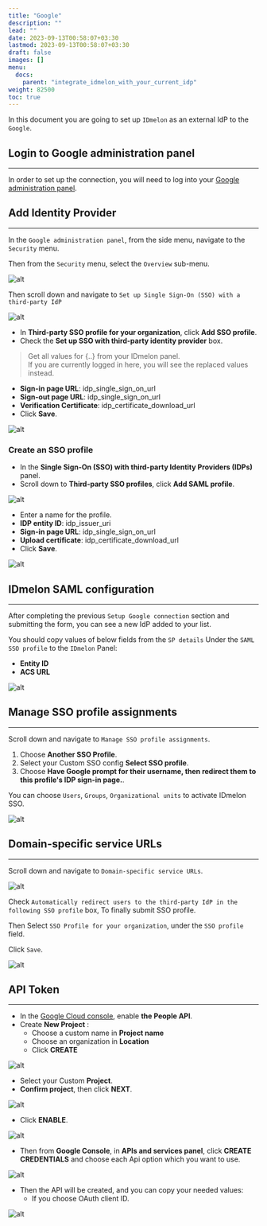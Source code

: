 ```yaml
---
title: "Google"
description: ""
lead: ""
date: 2023-09-13T00:58:07+03:30
lastmod: 2023-09-13T00:58:07+03:30
draft: false
images: []
menu:
  docs:
    parent: "integrate_idmelon_with_your_current_idp"
weight: 82500
toc: true
---
```


In this document you are going to set up `IDmelon` as an external IdP to the `Google`.  

## Login to Google administration panel  

---

In order to set up the connection, you will need to log into your [Google administration panel](https://admin.google.com).  

## Add Identity Provider  

---

In the `Google administration panel`, from the side menu, navigate to the `Security` menu.  

Then from the `Security` menu, select the `Overview` sub-menu.  

![alt](/images/vendor/sso/google_dashboard_01.png)  

Then scroll down and navigate to `Set up Single Sign-On (SSO) with a third-party IdP`  

![alt](/images/vendor/sso/google_dashboard_02.png)  

- In **Third-party SSO profile for your organization**, click **Add SSO profile**.  
- Check the **Set up SSO with third-party identity provider** box.  

> Get all values for {..} from your IDmelon panel.  
> If you are currently logged in here, you will see the replaced values instead.  

- **Sign-in page URL**: idp_single_sign_on_url  
- **Sign-out page URL**: idp_single_sign_on_url  
- **Verification Certificate**: idp_certificate_download_url  
- Click **Save**.  

![alt](/images/vendor/sso/google_dashboard_03.png)  

### Create an SSO profile  

- In the **Single Sign-On (SSO) with third-party Identity Providers (IDPs)** panel.  
- Scroll down to **Third-party SSO profiles**, click **Add SAML profile**.  

![alt](/images/vendor/sso/google_dashboard_04.png)  

- Enter a name for the profile.  
- **IDP entity ID**: idp_issuer_uri  
- **Sign-in page URL**: idp_single_sign_on_url  
- **Upload certificate**: idp_certificate_download_url  
- Click **Save**.  

![alt](/images/vendor/sso/google_dashboard_05.png)  

## IDmelon SAML configuration  

---

After completing the previous `Setup Google connection` section and submitting the form,  you can see a new IdP added to your list.  

You should copy values of below fields from the `SP details` Under the `SAML SSO profile` to the `IDmelon` Panel:  

- **Entity ID**  
- **ACS URL**  

![alt](/images/vendor/sso/google_dashboard_06.png)  

## Manage SSO profile assignments  

---

Scroll down and navigate to `Manage SSO profile assignments`.  

1. Choose **Another SSO Profile**.  
2. Select your Custom SSO config **Select SSO profile**.  
3. Choose **Have Google prompt for their username, then redirect them to this profile's IDP sign-in page.**.  

You can choose `Users`, `Groups`, `Organizational units` to activate IDmelon SSO.

![alt](/images/vendor/sso/google_dashboard_07.png)  

## Domain-specific service URLs  

---

Scroll down and navigate to `Domain-specific service URLs`.  

![alt](/images/vendor/sso/google_dashboard_08.png)  

Check `Automatically redirect users to the third-party IdP in the following SSO profile` box, To finally submit SSO profile.  

Then Select `SSO Profile for your organization`, under the `SSO profile` field.  

Click `Save`.  

![alt](/images/vendor/sso/google_dashboard_09.png)  

## API Token  

---

- In the [Google Cloud console](https://console.cloud.google.com/apis), enable **the People API**.  
- Create **New Project** :  
  - Choose a custom name in **Project name**  
  - Choose an organization in **Location**  
  - Click **CREATE**  

![alt](/images/vendor/sso/google_dashboard_10.png)  

- Select your Custom **Project**.  
- **Confirm project**, then click **NEXT**.  

![alt](/images/vendor/sso/google_dashboard_11.png)  

- Click **ENABLE**.  

![alt](/images/vendor/sso/google_dashboard_12.png)  

- Then from **Google Console**, in **APIs and services panel**, click **CREATE CREDENTIALS** and choose each Api option which you want to use.  

![alt](/images/vendor/sso/google_dashboard_13.png)  

- Then the API will be created, and you can copy your needed values:  
  - If you choose OAuth client ID.  

![alt](/images/vendor/sso/google_dashboard_14.png)  

